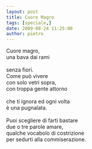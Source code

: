 ```yaml
---
layout: post
title: Cuore Magro
tags: [speciale,]
date: 2009-08-24 11:25:00
author: pietro
---
```

Cuore magro,<br/>una bava dai rami<br/><br/>senza fiori.<br/>Come può vivere<br/>con solo vetri sopra,<br/>con troppa gente attorno<br/><br/>che ti ignora ed ogni volta<br/>è una pugnalata.<br/><br/>Puoi scegliere di farti bastare<br/>due o tre parole amare,<br/>qualche vocabolo di costrizione<br/>per sedurti alla commiserazione.

